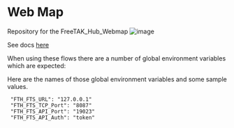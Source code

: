 # Web Map
Repository for the FreeTAK_Hub_Webmap
![image](https://user-images.githubusercontent.com/60719165/143499968-c8d4c3cc-3892-4a50-b285-2612ef540fd7.png)

See docs [here](https://freetakteam.github.io/FreeTAKServer-User-Docs/FreeTAKHub/WebMap/Installation/)

When using these flows there are a number of global environment variables which are expected:

Here are the names of those global environment variables and some sample values.

```
 "FTH_FTS_URL": "127.0.0.1"
 "FTH_FTS_TCP_Port": "8087"
 "FTH_FTS_API_Port": "19023"
 "FTH_FTS_API_Auth": "token"
```
